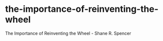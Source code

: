 the-importance-of-reinventing-the-wheel
=======================================

The Importance of Reinventing the Wheel - Shane R. Spencer
